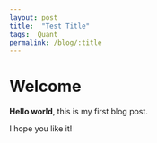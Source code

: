 ```yaml
---
layout: post
title:  "Test Title"
tags:  Quant
permalink: /blog/:title
---
```


# Welcome

**Hello world**, this is my first blog post.

I hope you like it!